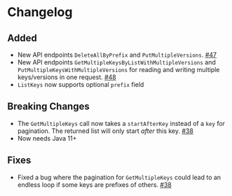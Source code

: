 # Changelog

## Added
 - New API endpoints `DeleteAllByPrefix` and `PutMultipleVersions`. [#47](https://github.com/scalableminds/fossildb/pull/47)
 - New API endpoints `GetMultipleKeysByListWithMultipleVersions` and `PutMultipleKeysWithMultipleVersions` for reading and writing multiple keys/versions in one request. [#48](https://github.com/scalableminds/fossildb/pull/48)
 - `ListKeys` now supports optional `prefix` field

## Breaking Changes

 - The `GetMultipleKeys` call now takes a `startAfterKey` instead of a `key` for pagination. The returned list will only start *after* this key. [#38](https://github.com/scalableminds/fossildb/pull/38)
 - Now needs Java 11+

## Fixes

 - Fixed a bug where the pagination for `GetMultipleKeys` could lead to an endless loop if some keys are prefixes of others. [#38](https://github.com/scalableminds/fossildb/pull/38)
